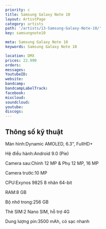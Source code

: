 ```yaml
---
priority: c
title: Samsung Galaxy Note 10
layout: ArtistPage
category: artists
path: '/artists/13-Samsung-Galaxy-Note-10/'
key: samsungnote10

meta: Samsung Galaxy Note 10
keywords: Samsung Galaxy Note 10

location: DMX
prices: 22.990
orders: 
messages: 
YoutubeID: 
website: 
bandcamp: 
bandcampLabelTrack: 
facebook: 
mixcloud: 
soundcloud: 
youtube: 
discogs: 
---
```

## Thông số kỹ thuật

Màn hình:Dynamic AMOLED, 6.3", FullHD+

Hệ điều hành:Android 9.0 (Pie)

Camera sau:Chính 12 MP & Phụ 12 MP, 16 MP

Camera trước:10 MP

CPU:Exynos 9825 8 nhân 64-bit

RAM:8 GB

Bộ nhớ trong:256 GB

Thẻ SIM:2 Nano SIM, hỗ trợ 4G

Dung lượng pin:3500 mAh, có sạc nhanh